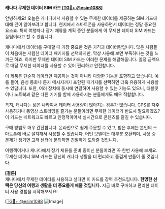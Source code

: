**캐나다 무제한 데이터 SIM 카드 [[TG💪+ @esim1088](https://t.me/s/esim1088)]**

안녕하세요! 오늘은 캐나다에서 사용할 수 있는 무제한 데이터를 제공하는 SIM 카드에 대해 깊이 알아보려고 합니다. 현지에서 스마트폰을 사용하면서 데이터는 정말 중요한 요소죠. 특히 여행자나 장기 체류를 계획 중인 분들에게 이 무제한 데이터 SIM 카드는 꿀팁이라고 할 수 있습니다.

캐나다에서 데이터를 구매할 때 가장 중요한 것은 가격과 데이터량입니다. 많은 사람들이 처음에는 저렴한 데이터 패키지를 선택하지만, 막상 사용해 보면 부족하다는 것을 느끼곤 하죠. 하지만 무제한 데이터 SIM 카드는 이러한 문제를 해결해줍니다. 일정 금액으로 매달 무제한 데이터를 사용할 수 있어 편리하고 안전합니다.

이 제품은 단순히 데이터만 제공하는 것이 아니라 다양한 기능을 포함하고 있습니다. 예를 들어, 음성 통화나 문자 메시지까지 포함된 패키지를 선택하면 더욱 유용하게 사용할 수 있답니다. 또한, 여러 장치에 동시에 연결하여 사용할 수 있는 기능도 있으니, 태블릿이나 노트북과 같은 다른 기기를 함께 사용하시는 분들에게도 매우 적합합니다.

특히, 캐나다는 넓은 나라여서 데이터 사용량이 많아지는 경우가 많습니다. GPS를 자주 사용하거나 동영상 스트리밍을 즐기는 분들이라면 무제한 데이터가 반드시 필요하겠죠? 이 카드는 네트워크도 빠르고 안정적이어서 실시간으로 콘텐츠를 즐길 수 있습니다.

구매 방법도 매우 간단합니다. 온라인으로 쉽게 주문할 수 있고, 받은 후에는 본인의 스마트폰에 바로 설치해서 사용할 수 있습니다. 어떤 모델이든 대부분 호환되며, 사용 중 문제가 생기면 고객 센터에 문의하면 친절하게 도와줄 것입니다.

여행객이거나 캐나다에서 장기 체류를 준비 중이신 분들이라면 꼭 한번 사용해 보세요. 무제한 데이터 SIM 카드는 당신의 캐나다 생활을 더 편리하고 즐겁게 만들어 줄 것입니다.

**[결론]**  
캐나다에서 무제한 데이터를 사용하고 싶다면 이 카드를 강력 추천드립니다. **현명한 선택은 당신의 여행과 생활을 더 풍요롭게 해줄 것입니다.** 지금 바로 구매하고 편리한 데이터 사용 경험을 시작해보세요!

[[TG💪+ @esim1088](https://t.me/s/esim1088) ![Image](https://i.postimg.cc/Y0z9fWf4/image.png)]